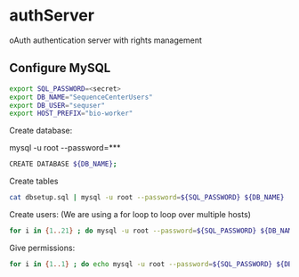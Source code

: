 # authServer
oAuth authentication server with rights management




## Configure MySQL

```bash
export SQL_PASSWORD=<secret>
export DB_NAME="SequenceCenterUsers"
export DB_USER="sequser"
export HOST_PREFIX="bio-worker"
```

Create database:

mysql -u root --password=***
```bash
CREATE DATABASE ${DB_NAME};
```

Create tables
```bash
cat dbsetup.sql | mysql -u root --password=${SQL_PASSWORD} ${DB_NAME}
```

Create users:
(We are using a for loop to loop over multiple hosts)

```bash
for i in {1..21} ; do mysql -u root --password=${SQL_PASSWORD} ${DB_NAME} --execute "CREATE USER IF NOT EXISTS '${DB_USER}'@'${HOST_PREFIX}${i}.mcs.anl.gov';"  ; done
```

Give permissions:
```bash
for i in {1..1} ; do echo mysql -u root --password=${SQL_PASSWORD} ${DB_NAME}  --execute "GRANT SELECT, INSERT, UPDATE, DELETE on ${DB_NAME} .* to '${DB_USER}'@'${HOST_PREFIX}${i}.mcs.anl.gov';" ; done
```


